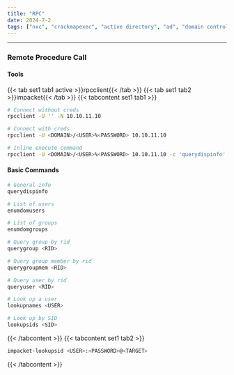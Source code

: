 ```yaml
---
title: "RPC"
date: 2024-7-2
tags: ["nxc", "crackmapexec", "active directory", "ad", "domain controller", "Windows", "smb", "ldap", "winrm", "impacket"]
---
```


---
### Remote Procedure Call

#### Tools

{{< tab set1 tab1 active >}}rpcclient{{< /tab >}}
{{< tab set1 tab2 >}}impacket{{< /tab >}}
{{< tabcontent set1 tab1 >}}

<div>

```bash
# Connect without creds
rpcclient -U '' -N 10.10.11.10
```

```bash
# Connect with creds
rpcclient -U <DOMAIN>/<USER>%<PASSWORD> 10.10.11.10
```

```bash
# Inline execute command
rpcclient -U <DOMAIN>/<USER>%<PASSWORD> 10.10.11.10 -c 'querydispinfo'
```

</div>

#### Basic Commands

<div>

```bash
# General info
querydispinfo
```

```bash
# List of users
enumdomusers
```

```bash
# List of groups
enumdomgroups
```

```bash
# Query group by rid
querygroup <RID>
```

```bash
# Query group member by rid
querygroupmem <RID>
```

```bash
# Query user by rid
queryuser <RID>
```

```bash
# Look up a user
lookupnames <USER>
```

```bash
# Look up by SID
lookupsids <SID>
```

</div>

{{< /tabcontent >}}
{{< tabcontent set1 tab2 >}}

```bash
impacket-lookupsid <USER>:<PASSWORD>@<TARGET>
```

{{< /tabcontent >}}

<br>